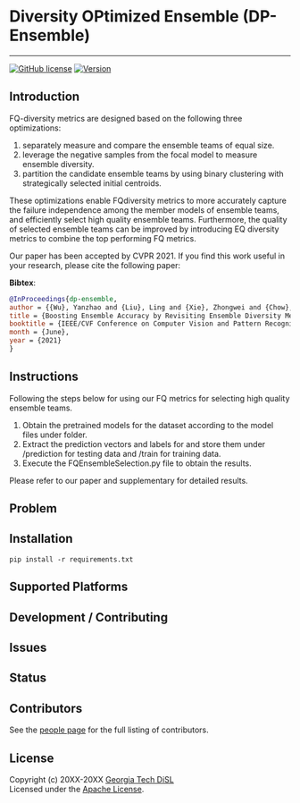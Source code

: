 # **D**iversity O**P**timized **Ensemble** (DP-Ensemble) 
-----------------
[![GitHub license](https://img.shields.io/badge/license-apache-green.svg?style=flat)](https://www.apache.org/licenses/LICENSE-2.0)
[![Version](https://img.shields.io/badge/version-0.0.1-red.svg?style=flat)]()
<!---
[![Travis Status]()]()
[![Jenkins Status]()]()
[![Coverage Status]()]()
--->

## Introduction

FQ-diversity metrics are designed based on the following three optimizations:
1. separately measure and compare the ensemble teams of equal size.
2. leverage the negative samples from the focal model to measure ensemble diversity.
3. partition the candidate ensemble teams by using binary clustering with strategically selected initial centroids.

These optimizations enable FQdiversity metrics to more accurately capture the failure independence among the member models of ensemble teams, and efficiently select high quality ensemble teams. Furthermore, the quality of selected ensemble teams can be improved by introducing EQ diversity metrics to combine the top performing FQ metrics.

Our paper has been accepted by CVPR 2021. If you find this work useful in your research, please cite the following paper:

**Bibtex**:
```bibtex
@InProceedings{dp-ensemble,
author = {{Wu}, Yanzhao and {Liu}, Ling and {Xie}, Zhongwei and {Chow}, Ka-Ho and {Wei}, Wenqi},
title = {Boosting Ensemble Accuracy by Revisiting Ensemble Diversity Metrics},
booktitle = {IEEE/CVF Conference on Computer Vision and Pattern Recognition (CVPR)},
month = {June},
year = {2021}
}
```

## Instructions
 
Following the steps below for using our FQ metrics for selecting high quality ensemble teams.

1. Obtain the pretrained models for the dataset <dataset> according to the model files under <dataset> folder.
2. Extract the prediction vectors and labels for <dataset> and store them under <dataset>/prediction for testing data and <dataset>/train for training data.
3. Execute the FQEnsembleSelection.py file to obtain the results.

Please refer to our paper and supplementary for detailed results.

## Problem


## Installation
    pip install -r requirements.txt

## Supported Platforms


## Development / Contributing


## Issues


## Status


## Contributors

See the [people page](https://github.com/git-disl/DP-Ensemble/graphs/contributors) for the full listing of contributors.

## License

Copyright (c) 20XX-20XX [Georgia Tech DiSL](https://github.com/git-disl)  
Licensed under the [Apache License](LICENSE).

